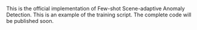 This is the official implementation of Few-shot Scene-adaptive Anomaly Detection. This is an example of the training script. The complete code will be published soon.
